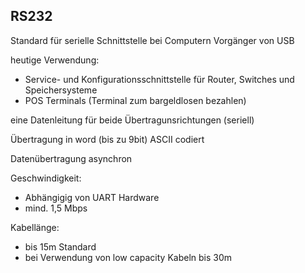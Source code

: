 ## RS232

Standard für serielle Schnittstelle bei Computern
Vorgänger von USB

heutige Verwendung:
	
* Service- und Konfigurationsschnittstelle für Router, Switches und Speichersysteme
* POS Terminals (Terminal zum bargeldlosen bezahlen)

eine Datenleitung für beide Übertragunsrichtungen (seriell)

Übertragung in word (bis zu 9bit) ASCII codiert

Datenübertragung asynchron

Geschwindigkeit:
* Abhängigig von UART Hardware
* mind. 1,5 Mbps

Kabellänge:
* bis 15m Standard
* bei Verwendung von low capacity Kabeln bis 30m